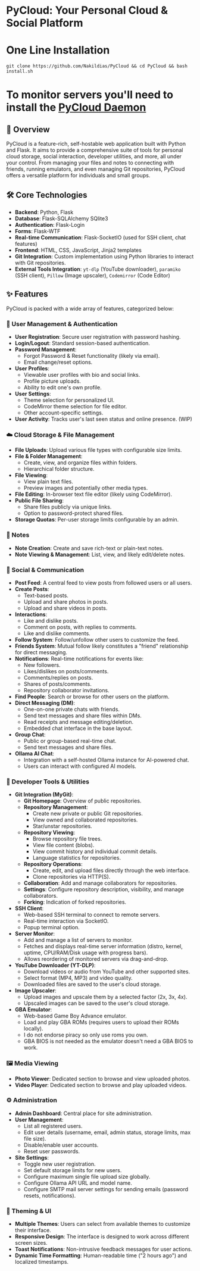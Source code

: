 # PyCloud: Your Personal Cloud & Social Platform 
# One Line Installation 
`git clone https://github.com/Nakildias/PyCloud && cd PyCloud && bash install.sh`

# To monitor servers you'll need to install the [PyCloud Daemon](https://github.com/Nakildias/PyCloudMonitorDaemon)

## 🚀 Overview

PyCloud is a feature-rich, self-hostable web application built with Python and Flask. It aims to provide a comprehensive suite of tools for personal cloud storage, social interaction, developer utilities, and more, all under your control. From managing your files and notes to connecting with friends, running emulators, and even managing Git repositories, PyCloud offers a versatile platform for individuals and small groups.

## 🛠️ Core Technologies

* **Backend**: Python, Flask
* **Database**: Flask-SQLAlchemy SQlite3
* **Authentication**: Flask-Login
* **Forms**: Flask-WTF
* **Real-time Communication**: Flask-SocketIO (used for SSH client, chat features)
* **Frontend**: HTML, CSS, JavaScript, Jinja2 templates
* **Git Integration**: Custom implementation using Python libraries to interact with Git repositories.
* **External Tools Integration**: `yt-dlp` (YouTube downloader), `paramiko` (SSH client), `Pillow` (Image upscaler), `Codemirror` (Code Editor)

## ✨ Features

PyCloud is packed with a wide array of features, categorized below:

### 👤 User Management & Authentication
* **User Registration**: Secure user registration with password hashing.
* **Login/Logout**: Standard session-based authentication.
* **Password Management**:
    * Forgot Password & Reset functionality (likely via email).
    * Email change/reset options.
* **User Profiles**:
    * Viewable user profiles with bio and social links.
    * Profile picture uploads.
    * Ability to edit one's own profile.
* **User Settings**:
    * Theme selection for personalized UI.
    * CodeMirror theme selection for file editor.
    * Other account-specific settings.
* **User Activity**: Tracks user's last seen status and online presence. (WIP)

### ☁️ Cloud Storage & File Management
* **File Uploads**: Upload various file types with configurable size limits.
* **File & Folder Management**:
    * Create, view, and organize files within folders.
    * Hierarchical folder structure.
* **File Viewing**:
    * View plain text files.
    * Preview images and potentially other media types.
* **File Editing**: In-browser text file editor (likely using CodeMirror).
* **Public File Sharing**:
    * Share files publicly via unique links.
    * Option to password-protect shared files.
* **Storage Quotas**: Per-user storage limits configurable by an admin.

### 📝 Notes
* **Note Creation**: Create and save rich-text or plain-text notes.
* **Note Viewing & Management**: List, view, and likely edit/delete notes.

### 💬 Social & Communication
* **Post Feed**: A central feed to view posts from followed users or all users.
* **Create Posts**:
    * Text-based posts.
    * Upload and share photos in posts.
    * Upload and share videos in posts.
* **Interactions**:
    * Like and dislike posts.
    * Comment on posts, with replies to comments.
    * Like and dislike comments.
* **Follow System**: Follow/unfollow other users to customize the feed.
* **Friends System**: Mutual follow likely constitutes a "friend" relationship for direct messaging.
* **Notifications**: Real-time notifications for events like:
    * New followers.
    * Likes/dislikes on posts/comments.
    * Comments/replies on posts.
    * Shares of posts/comments.
    * Repository collaborator invitations.
* **Find People**: Search or browse for other users on the platform.
* **Direct Messaging (DM)**:
    * One-on-one private chats with friends.
    * Send text messages and share files within DMs.
    * Read receipts and message editing/deletion.
    * Embedded chat interface in the base layout.
* **Group Chat**:
    * Public or group-based real-time chat.
    * Send text messages and share files.
* **Ollama AI Chat**:
    * Integration with a self-hosted Ollama instance for AI-powered chat.
    * Users can interact with configured AI models.

### 🔧 Developer Tools & Utilities
* **Git Integration (MyGit)**:
    * **Git Homepage**: Overview of public repositories.
    * **Repository Management**:
        * Create new private or public Git repositories.
        * View owned and collaborated repositories.
        * Star/unstar repositories.
    * **Repository Viewing**:
        * Browse repository file trees.
        * View file content (blobs).
        * View commit history and individual commit details.
        * Language statistics for repositories.
    * **Repository Operations**:
        * Create, edit, and upload files directly through the web interface.
        * Clone repositories via HTTP(S).
    * **Collaboration**: Add and manage collaborators for repositories.
    * **Settings**: Configure repository description, visibility, and manage collaborators.
    * **Forking**: Indication of forked repositories.
* **SSH Client**:
    * Web-based SSH terminal to connect to remote servers.
    * Real-time interaction via SocketIO.
    * Popup terminal option.
* **Server Monitor**:
    * Add and manage a list of servers to monitor.
    * Fetches and displays real-time server information (distro, kernel, uptime, CPU/RAM/Disk usage with progress bars).
    * Allows reordering of monitored servers via drag-and-drop.
* **YouTube Downloader (YT-DLP)**:
    * Download videos or audio from YouTube and other supported sites.
    * Select format (MP4, MP3) and video quality.
    * Downloaded files are saved to the user's cloud storage.
* **Image Upscaler**:
    * Upload images and upscale them by a selected factor (2x, 3x, 4x).
    * Upscaled images can be saved to the user's cloud storage.
* **GBA Emulator**:
    * Web-based Game Boy Advance emulator.
    * Load and play GBA ROMs (requires users to upload their ROMs locally).
    * I do not endorse piracy so only use roms you own.
    * GBA BIOS is not needed as the emulator doesn't need a GBA BIOS to work.

### 🖼️ Media Viewing
* **Photo Viewer**: Dedicated section to browse and view uploaded photos.
* **Video Player**: Dedicated section to browse and play uploaded videos.

### ⚙️ Administration
* **Admin Dashboard**: Central place for site administration.
* **User Management**:
    * List all registered users.
    * Edit user details (username, email, admin status, storage limits, max file size).
    * Disable/enable user accounts.
    * Reset user passwords.
* **Site Settings**:
    * Toggle new user registration.
    * Set default storage limits for new users.
    * Configure maximum single file upload size globally.
    * Configure Ollama API URL and model name.
    * Configure SMTP mail server settings for sending emails (password resets, notifications).

### 🎨 Theming & UI
* **Multiple Themes**: Users can select from available themes to customize their interface.
* **Responsive Design**: The interface is designed to work across different screen sizes.
* **Toast Notifications**: Non-intrusive feedback messages for user actions.
* **Dynamic Time Formatting**: Human-readable time ("2 hours ago") and localized timestamps.
